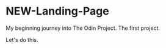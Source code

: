 # NEW-Landing-Page

My beginning journey into The Odin Project. The first project.

Let's do this. 
